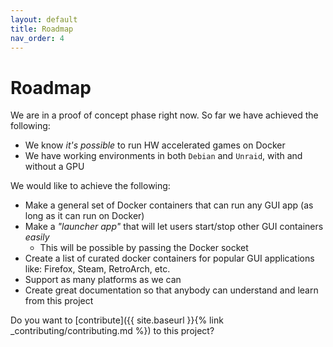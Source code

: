 ```yaml
---
layout: default
title: Roadmap
nav_order: 4
---
```

# Roadmap

We are in a proof of concept phase right now. So far we have achieved the following:
 - We know *it's possible* to run HW accelerated games on Docker
 - We have working environments in both `Debian` and `Unraid`, with and without a GPU


We would like to achieve the following:
 - Make a general set of Docker containers that can run any GUI app (as long as it can run on Docker)
 - Make a *"launcher app"* that will let users start/stop other GUI containers *easily*
   - This will be possible by passing the Docker socket
 - Create a list of curated docker containers for popular GUI applications like: Firefox, Steam, RetroArch, etc.
 - Support as many platforms as we can
 - Create great documentation so that anybody can understand and learn from this project

Do you want to [contribute]({{ site.baseurl }}{% link _contributing/contributing.md %}) to this project?
